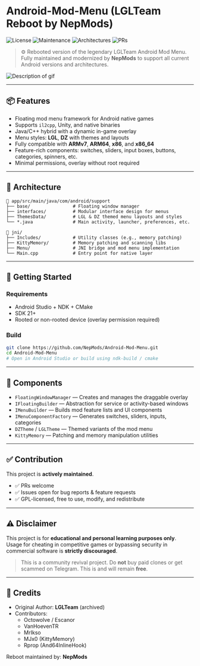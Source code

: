 # Android-Mod-Menu (LGLTeam Reboot by NepMods)

![License](https://img.shields.io/github/license/NepMods/Android-Mod-Menu?style=flat-square)
![Maintenance](https://img.shields.io/badge/status-active-brightgreen?style=flat-square)
![Architectures](https://img.shields.io/badge/arch-ARM,%20ARM64,%20x86,%20x86_64-blue?style=flat-square)
![PRs](https://img.shields.io/badge/PRs-welcome-orange?style=flat-square)

> ⚙️ Rebooted version of the legendary LGLTeam Android Mod Menu. Fully maintained and modernized by **NepMods** to support all current Android versions and architectures.

![Description of gif](ModMenuDocs/output.gif)


---

## 📦 Features

- Floating mod menu framework for Android native games
- Supports `il2cpp`, Unity, and native binaries
- Java/C++ hybrid with a dynamic in-game overlay
- Menu styles: **LGL**, **DZ** with themes and layouts
- Fully compatible with **ARMv7**, **ARM64**, **x86**, and **x86_64**
- Feature-rich components: switches, sliders, input boxes, buttons, categories, spinners, etc.
- Minimal permissions, overlay without root required

---

## 🧱 Architecture

```
📁 app/src/main/java/com/android/support
├── base/                # Floating window manager
├── interfaces/          # Modular interface design for menus
├── ThemesData/          # LGL & DZ themed menu layouts and styles
└── *.java               # Main activity, launcher, preferences, etc.

📁 jni/
├── Includes/            # Utility classes (e.g., memory patching)
├── KittyMemory/         # Memory patching and scanning libs
├── Menu/                # JNI bridge and mod menu implementation
└── Main.cpp             # Entry point for native layer
```

---

## 📂 Getting Started

### Requirements

- Android Studio + NDK + CMake
- SDK 21+
- Rooted or non-rooted device (overlay permission required)

### Build

```bash
git clone https://github.com/NepMods/Android-Mod-Menu.git
cd Android-Mod-Menu
# Open in Android Studio or build using ndk-build / cmake
```

---

## 🧩 Components

- `FloatingWindowManager` — Creates and manages the draggable overlay
- `IFloatingBuilder` — Abstraction for service or activity-based windows
- `IMenuBuilder` — Builds mod feature lists and UI components
- `IMenuComponentFactory` — Generates switches, sliders, inputs, categories
- `DZTheme` / `LGLTheme` — Themed variants of the mod menu
- `KittyMemory` — Patching and memory manipulation utilities

---

## ✅ Contribution

This project is **actively maintained**.

- ✅ PRs welcome
- ✅ Issues open for bug reports & feature requests
- ✅ GPL-licensed, free to use, modify, and redistribute

---

## ⚠️ Disclaimer

This project is for **educational and personal learning purposes only**.  
Usage for cheating in competitive games or bypassing security in commercial software is **strictly discouraged**.

> This is a community revival project. Do **not** buy paid clones or get scammed on Telegram. This is and will remain **free**.

---

## 🧠 Credits

- Original Author: **LGLTeam** (archived)
- Contributors:
    - Octowolve / Escanor
    - VanHoevenTR
    - MrIkso
    - MJx0 (KittyMemory)
    - Rprop (And64InlineHook)

Reboot maintained by: **NepMods**
